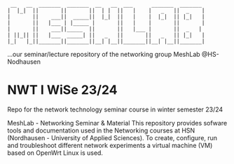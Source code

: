 ```
 __   __  _______  _______  __   __  ___      _______  _______  
|  |_|  ||       ||       ||  | |  ||   |    |   _   ||  _    | 
|       ||    ___||  _____||  |_|  ||   |    |  |_|  || |_|   |
|       ||   |___ | |_____ |       ||   |    |       ||       |
|       ||    ___||_____  ||       ||   |___ |       ||  _   |
| ||_|| ||   |___  _____| ||   _   ||       ||   _   || |_|   |
|_|   |_||_______||_______||__| |__||_______||__| |__||_______|
```

...our seminar/lecture repository of the networking group MeshLab @HS-Nodhausen


# NWT I WiSe 23/24
Repo for the network technology seminar course in winter semester 23/24

MeshLab - Networking Seminar & Material
This repository provides sofware tools and documentation used in the Networking courses at HSN (Nordhausen - University of Applied Sciences). To create, configure, run and troubleshoot different network experiments a virtual machine (VM) based on OpenWrt Linux is used.
